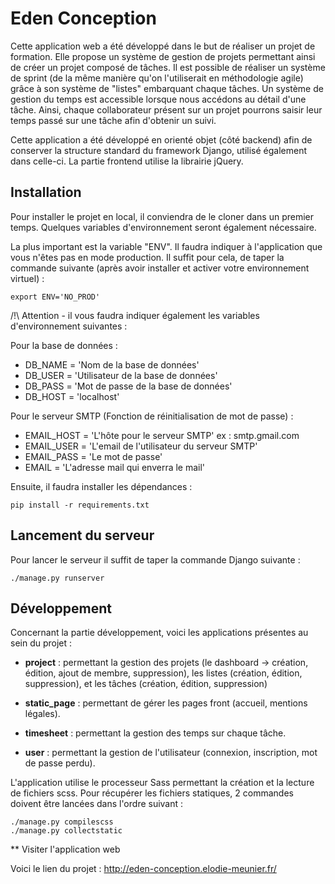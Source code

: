 # Eden Conception

Cette application web a été développé dans le but de réaliser un projet de formation. Elle propose un système de gestion de projets permettant ainsi de créer un projet composé de tâches. Il est possible de réaliser un système de sprint (de la même manière qu'on l'utiliserait en méthodologie agile) grâce à son système de "listes" embarquant chaque tâches. Un système de gestion du temps est accessible lorsque nous accédons au détail d'une tâche. Ainsi, chaque collaborateur présent sur un projet pourrons saisir leur temps passé sur une tâche afin d'obtenir un suivi.

Cette application a été développé en orienté objet (côté backend) afin de conserver la structure standard du framework Django, utilisé également dans celle-ci. La partie frontend utilise la librairie jQuery.

## Installation

Pour installer le projet en local, il conviendra de le cloner dans un premier temps. Quelques variables d'environnement seront également nécessaire.

La plus important est la variable "ENV". Il faudra indiquer à l'application que vous n'êtes pas en mode production. Il suffit pour cela, de taper la commande suivante (après avoir installer et activer votre environnement virtuel) :

    export ENV='NO_PROD'

/!\ Attention - il vous faudra indiquer également les variables d'environnement suivantes : 

Pour la base de données :
- DB_NAME = 'Nom de la base de données'
- DB_USER = 'Utilisateur de la base de données'
- DB_PASS = 'Mot de passe de la base de données'
- DB_HOST = 'localhost'

Pour le serveur SMTP (Fonction de réinitialisation de mot de passe) :
- EMAIL_HOST = 'L'hôte pour le serveur SMTP' ex : smtp.gmail.com
- EMAIL_USER = 'L'email de l'utilisateur du serveur SMTP'
- EMAIL_PASS = 'Le mot de passe'
- EMAIL = 'L'adresse mail qui enverra le mail'

Ensuite, il faudra installer les dépendances :

    pip install -r requirements.txt 

## Lancement du serveur

Pour lancer le serveur il suffit de taper la commande Django suivante :

    ./manage.py runserver

## Développement

Concernant la partie développement, voici les applications présentes au sein du projet : 

* **project** : permettant la gestion des projets (le dashboard -> création, édition, ajout de membre, suppression), les listes (création, édition, suppression), et les tâches (création, édition, suppression)

* **static_page** : permettant de gérer les pages front (accueil, mentions légales).

* **timesheet** : permettant la gestion des temps sur chaque tâche.

* **user** : permettant la gestion de l'utilisateur (connexion, inscription, mot de passe perdu).

L'application utilise le processeur Sass permettant la création et la lecture de fichiers scss.
Pour récupérer les fichiers statiques, 2 commandes doivent être lancées dans l'ordre suivant :

    ./manage.py compilescss
    ./manage.py collectstatic

** Visiter l'application web

Voici le lien du projet : http://eden-conception.elodie-meunier.fr/